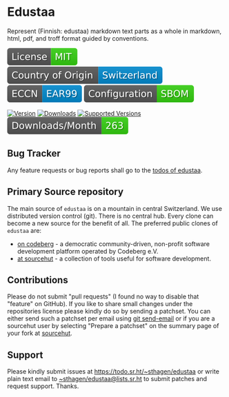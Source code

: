 # Edustaa

Represent (Finnish: edustaa) markdown text parts as a whole in markdown, html, pdf, and troff format guided by conventions.

[![license](badges/license-spdx-mit.svg)](https://git.sr.ht/~sthagen/edustaa/tree/default/item/LICENSE)
[![Country of Origin](badges/country-of-origin-name-switzerland-neutral.svg)](https://git.sr.ht/~sthagen/edustaa/tree/default/item/COUNTRY-OF-ORIGIN)
[![Export Classification Control Number (ECCN)](badges/export-control-classification-number_eccn-ear99-neutral.svg)](https://git.sr.ht/~sthagen/edustaa/tree/default/item/EXPORT-CONTROL-CLASSIFICATION-NUMBER)
[![Configuration](badges/configuration-sbom.svg)](third-party/index.html)

[![Version](https://img.shields.io/pypi/v/edustaa.svg?style=flat)](https://pypi.python.org/pypi/edustaa/)
[![Downloads](https://static.pepy.tech/badge/edustaa/month)](https://pepy.tech/project/edustaa)
[![Supported Versions](https://img.shields.io/pypi/pyversions/edustaa.svg?style=flat)](https://pypi.python.org/pypi/edustaa/)
[![Maintenance Status](docs/badges/downloads-per-month.svg)](https://git.sr.ht/~sthagen/edustaa/log)

## Bug Tracker

Any feature requests or bug reports shall go to the [todos of edustaa](https://todo.sr.ht/~sthagen/edustaa).

## Primary Source repository

The main source of `edustaa` is on a mountain in central Switzerland.
We use distributed version control (git).
There is no central hub.
Every clone can become a new source for the benefit of all.
The preferred public clones of `edustaa` are:

* [on codeberg](https://codeberg.org/sthagen/edustaa) - a democratic community-driven, non-profit software development platform operated by Codeberg e.V.
* [at sourcehut](https://git.sr.ht/~sthagen/edustaa) - a collection of tools useful for software development.

## Contributions

Please do not submit "pull requests" (I found no way to disable that "feature" on GitHub).
If you like to share small changes under the repositories license please kindly do so by sending a patchset.
You can either send such a patchset per email using [git send-email](https://git-send-email.io) or
if you are a sourcehut user by selecting "Prepare a patchset" on the summary page of your fork at [sourcehut](https://git.sr.ht/).

## Support

Please kindly submit issues at <https://todo.sr.ht/~sthagen/edustaa> or write plain text email to <~sthagen/edustaa@lists.sr.ht> to submit patches and request support. Thanks.
